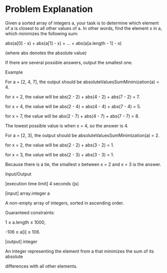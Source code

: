 # Problem Explanation

Given a sorted array of integers a, your task is to determine which element of a is closest to all other values of a. In other words, find the element x in a, which minimizes the following sum:

abs(a[0] - x) + abs(a[1] - x) + ... + abs(a[a.length - 1] - x)

(where abs denotes the absolute value)

If there are several possible answers, output the smallest one.

Example

For a = [2, 4, 7], the output should be absoluteValuesSumMinimization(a) = 4.

for x = 2, the value will be abs(2 - 2) + abs(4 - 2) + abs(7 - 2) = 7.

for x = 4, the value will be abs(2 - 4) + abs(4 - 4) + abs(7 - 4) = 5.

for x = 7, the value will be abs(2 - 7) + abs(4 - 7) + abs(7 - 7) = 8.

The lowest possible value is when x = 4, so the answer is 4.

For a = [2, 3], the output should be absoluteValuesSumMinimization(a) = 2.

for x = 2, the value will be abs(2 - 2) + abs(3 - 2) = 1.

for x = 3, the value will be abs(2 - 3) + abs(3 - 3) = 1.

Because there is a tie, the smallest x between x = 2 and x = 3 is the answer.

Input/Output

[execution time limit] 4 seconds (js)

[input] array.integer a

A non-empty array of integers, sorted in ascending order.

Guaranteed constraints:

1 ≤ a.length ≤ 1000,

-106 ≤ a[i] ≤ 106.

[output] integer

An integer representing the element from a that minimizes the sum of its absolute 

differences with all other elements.
